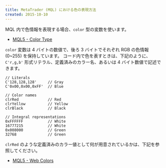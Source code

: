```yaml
---
title: MetaTrader (MQL) における色の表現方法
created: 2015-10-10
---
```


MQL 内で色情報を表現する場合、`color` 型の変数を使います。

* [MQL5 - Color Type](https://www.mql5.com/en/docs/basis/types/integer/color)

`color` 変数は 4 バイトの数値で、後ろ 3 バイトでそれぞれ RGB の色情報 (0~255) を保持しています。
コード内で色を表すときは、下記のように、`C'r,g,b'` 形式リテラル、定義済みのカラー名、あるいは 4 バイト数値で記述できます。

```mql
// Literals
C'128,128,128'     // Gray
C'0x00,0x00,0xFF'  // Blue

// Color names
clrRed             // Red
clrYellow          // Yellow
clrBlack           // Black

// Integral representations
0xFFFFFF           // White
16777215           // White
0x008000           // Green
32768              // Green
```

`clrRed` のような定義済みのカラー値として何が用意されているかは、下記を参照してください。

* [MQL5 - Web Colors](https://www.mql5.com/en/docs/constants/objectconstants/webcolors)


